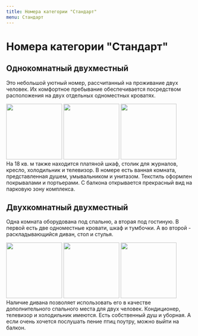 ```yaml
---
title: Номера категории "Стандарт"
menu: Стандарт
---
```


# Номера категории "Стандарт"

## Однокомнатный двухместный

Это небольшой уютный номер, рассчитанный на проживание двух человек. Их комфортное пребывание обеспечивается посредством расположения на двух отдельных одноместных кроватях.
<div data-featherlight-gallery data-featherlight-filter="a">
    <a href="standart/1-1.jpg"> <img width=150 height=150 src="standart/thumbs/1-1.jpg" /></a>
    <a href="standart/1-2.jpg"> <img width=150 height=150 src="standart/thumbs/1-2.jpg" /></a>
    <a href="standart/1-3.jpg"> <img width=150 height=150 src="standart/thumbs/1-3.jpg" /></a>
</div>
На 18 кв. м также находится платяной шкаф, столик для журналов, кресло, холодильник и телевизор. В номере есть ванная комната, представленная душем, умывальником и унитазом. Текстиль оформлен покрывалами и портьерами. С балкона открывается прекрасный вид на парковую зону комплекса.


## Двухкомнатный двухместный

Одна комната оборудована под спальню, а вторая под гостиную. В первой есть две одноместные кровати, шкаф и тумбочки. А во второй - раскладывающийся диван, стол и стулья.
<div data-featherlight-gallery data-featherlight-filter="a">
    <a href="standart/2-1.jpg"> <img width=150 height=150 src="standart/thumbs/2-1.jpg" /></a>
    <a href="standart/2-2.jpg"> <img width=150 height=150 src="standart/thumbs/2-2.jpg" /></a>
    <a href="standart/2-3.jpg"> <img width=150 height=150 src="standart/thumbs/2-3.jpg" /></a>
</div>
 Наличие дивана позволяет использовать его в качестве дополнительного спального места для двух человек. Кондиционер, телевизор и холодильник имеются. Есть собственный душ и уборная. А если очень хочется послушать пение птиц поутру, можно выйти на балкон.
